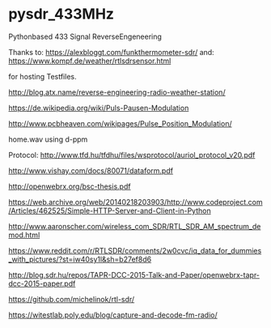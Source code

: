 # pysdr_433MHz
Pythonbased 433 Signal ReverseEngeneering

Thanks to: https://alexbloggt.com/funkthermometer-sdr/
and: https://www.kompf.de/weather/rtlsdrsensor.html

for hosting Testfiles.

http://blog.atx.name/reverse-engineering-radio-weather-station/

https://de.wikipedia.org/wiki/Puls-Pausen-Modulation

http://www.pcbheaven.com/wikipages/Pulse_Position_Modulation/

home.wav using d-ppm

Protocol:
http://www.tfd.hu/tfdhu/files/wsprotocol/auriol_protocol_v20.pdf

http://www.vishay.com/docs/80071/dataform.pdf

http://openwebrx.org/bsc-thesis.pdf

https://web.archive.org/web/20140218203903/http://www.codeproject.com/Articles/462525/Simple-HTTP-Server-and-Client-in-Python

http://www.aaronscher.com/wireless_com_SDR/RTL_SDR_AM_spectrum_demod.html

https://www.reddit.com/r/RTLSDR/comments/2w0cvc/iq_data_for_dummies_with_pictures/?st=iw40sy1l&sh=b27ef8d6

http://blog.sdr.hu/repos/TAPR-DCC-2015-Talk-and-Paper/openwebrx-tapr-dcc-2015-paper.pdf

https://github.com/michelinok/rtl-sdr/ 

https://witestlab.poly.edu/blog/capture-and-decode-fm-radio/
